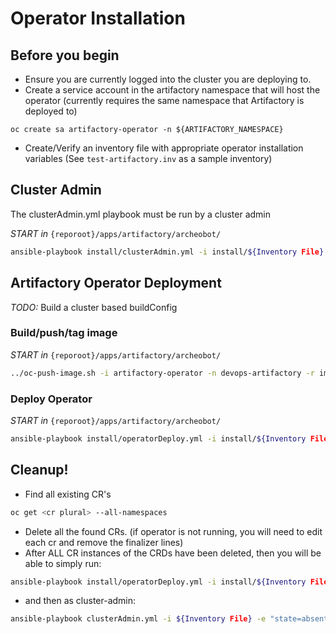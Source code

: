 # Operator Installation

## Before you begin

- Ensure you are currently logged into the cluster you are deploying to.
- Create a service account in the artifactory namespace that will host the operator (currently requires the same namespace that Artifactory is deployed to)

`oc create sa artifactory-operator -n ${ARTIFACTORY_NAMESPACE}`

- Create/Verify an inventory file with appropriate operator installation variables  (See `test-artifactory.inv` as a sample inventory)

## Cluster Admin

The clusterAdmin.yml playbook must be run by a cluster admin

*START in* `{reporoot}/apps/artifactory/archeobot/`

``` bash
ansible-playbook install/clusterAdmin.yml -i install/${Inventory File}
```

## Artifactory Operator Deployment

*TODO:* Build a cluster based buildConfig

### Build/push/tag image

*START in* `{reporoot}/apps/artifactory/archeobot/`

``` bash
../oc-push-image.sh -i artifactory-operator -n devops-artifactory -r image-registry.apps.silver.devops.gov.bc.ca -t v1-1.0.0-stable
```
### Deploy Operator

*START in* `{reporoot}/apps/artifactory/archeobot/`

``` bash
ansible-playbook install/operatorDeploy.yml -i install/${Inventory File}
```

## Cleanup!

- Find all existing CR's

``` bash
oc get <cr plural> --all-namespaces
```

- Delete all the found CRs.  (if operator is not running, you will need to edit each cr and remove the finalizer lines)
- After ALL CR instances of the CRDs have been deleted, then you will be able to simply run:

``` bash
ansible-playbook install/operatorDeploy.yml -i install/${Inventory File} -e "state=absent"
```

- and then as cluster-admin:

``` bash
ansible-playbook clusterAdmin.yml -i ${Inventory File} -e "state=absent"
```
